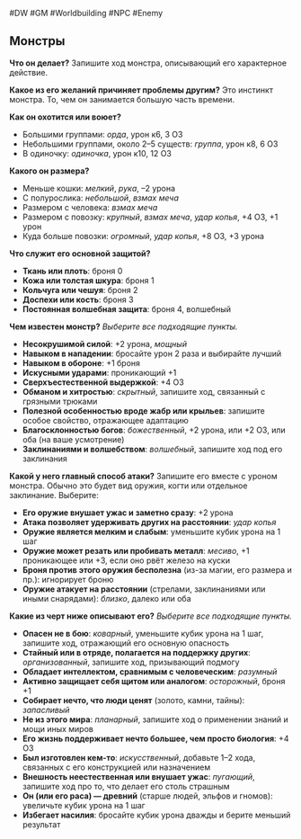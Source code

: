 #DW  #GM #Worldbuilding #NPC #Enemy 

## Монстры

**Что он делает?**
Запишите ход монстра, описывающий его характерное действие.

**Какое из его желаний причиняет проблемы другим?**
Это инстинкт монстра. То, чем он занимается большую часть времени.

**Как он охотится или воюет?**
- Большими группами: *орда*, урон к6, 3 ОЗ
- Небольшими группами, около 2–5 существ: *группа*, урон к8, 6 ОЗ
- В одиночку: *одиночка*, урон к10, 12 ОЗ

**Какого он размера?**
- Меньше кошки: *мелкий*, *рука*, –2 урона
- С полурослика: *небольшой*, *взмах меча*
- Размером с человека: *взмах меча*
- Размером с повозку: *крупный*, *взмах меча*, *удар копья*, +4 ОЗ, +1 урон
- Куда больше повозки: *огромный*, *удар копья*, +8 ОЗ, +3 урона

**Что служит его основной защитой?**
- **Ткань или плоть**: броня 0
- **Кожа или толстая шкура**: броня 1
- **Кольчуга или чешуя**: броня 2
- **Доспехи или кость**: броня 3
- **Постоянная волшебная защита**: броня 4, волшебный

**Чем известен монстр?**
*Выберите все подходящие пункты.*
- **Несокрушимой силой**: +2 урона, *мощный*
- **Навыком в нападении**: бросайте урон 2 раза и выбирайте лучший
- **Навыком в обороне**: +1 броня
- **Искусными ударами**: проникающий +1
- **Сверхъестественной выдержкой**: +4 ОЗ
- **Обманом и хитростью**: *скрытный*, запишите ход, связанный с грязными трюками
- **Полезной особенностью вроде жабр или крыльев**: запишите особое свойство, отражающее адаптацию
- **Благосклонностью богов**: *божественный*, +2 урона, или +2 ОЗ, или оба (на ваше усмотрение)
- **Заклинаниями и волшебством**: *волшебный*, запишите ход под его заклинания

**Какой у него главный способ атаки?**
Запишите его вместе с уроном монстра. Обычно это будет вид оружия, когти или отдельное заклинание. Выберите:
- **Его оружие внушает ужас и заметно сразу**: +2 урона
- **Атака позволяет удерживать других на расстоянии**: *удар копья*
- **Оружие является мелким и слабым**: уменьшите кубик урона на 1 шаг
- **Оружие может резать или пробивать металл**: *месиво*, +1 проникающее или +3, если оно рвёт железо на куски
- **Броня против этого оружия бесполезна** (из-за магии, его размера и пр.): игнорирует броню
- **Оружие атакует на расстоянии** (стрелами, заклинаниями или иными снарядами): *близко*, далеко или оба

**Какие из черт ниже описывают его?**
*Выберите все подходящие пункты.*
- **Опасен не в бою**: *коварный*, уменьшите кубик урона на 1 шаг, запишите ход, отражающий его основную опасность
- **Стайный или в отряде, полагается на поддержку других**: *организованный*, запишите ход, призывающий подмогу
- **Обладает интеллектом, сравнимым с человеческим**: *разумный*
- **Активно защищает себя щитом или аналогом**: *осторожный*, броня +1
- **Собирает нечто, что люди ценят** (золото, камни, тайны): *запасливый*
- **Не из этого мира**: *планарный*, запишите ход о применении знаний и мощи иных миров
- **Его жизнь поддерживает нечто большее, чем просто биология**: +4 ОЗ
- **Был изготовлен кем-то**: *искусственный*, добавьте 1–2 хода, связанных с его конструкцией или назначением
- **Внешность неестественная или внушает ужас**: *пугающий*, запишите ход про то, что делает его столь страшным
- **Он (или его раса) — древний** (старше людей, эльфов и гномов): увеличьте кубик урона на 1 шаг
- **Избегает насилия**: бросайте кубик урона дважды и берите меньший результат